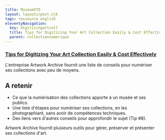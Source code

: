 ```yaml
---
title: MuseumXTD
layout: layouts/post.njk
tags: ressource english
eleventyNavigation:
  key: digitizingartcoll
  title: Tips for Digitizing Your Art Collection Easily & Cost Effectively
  parent: collectionnumerique
---
```

### [Tips for Digitizing Your Art Collection Easily & Cost Effectively](https://www.artworkarchive.com/blog/tips-for-digitizing-your-art-collection-easily-cost-effectively) 
L'entreprise Artwork Archive fournit une liste de conseils pour numériser ses collections avec peu de moyens. 

## A retenir
- Ce que la numérisation des collections apporte à un musée et ses publics. 
- Une liste d'étapes pour numériser ses collections, en les photographiant, sans avoir de compétences techniques. 
- Des liens vers d'autres conseils pour approfondir le sujet (Tip #8). 

Artwork Archive fournit plusieurs outils pour gérer, préserver et présenter ses collections d'art. 
